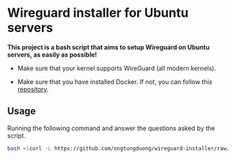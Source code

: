 # Wireguard installer for Ubuntu servers

**This project is a bash script that aims to setup Wireguard on Ubuntu servers, as easily as possible!**

- Make sure that your kernel supports WireGuard (all modern kernels).

- Make sure that you have installed Docker. If not, you can follow this [repository](https://github.com/ongtungduong/docker-installer).

## Usage

Running the following command and answer the questions asked by the script.

```bash
bash <(curl -L https://github.com/ongtungduong/wireguard-installer/raw/main/wireguard-installer.sh 2>/dev/null)
```
